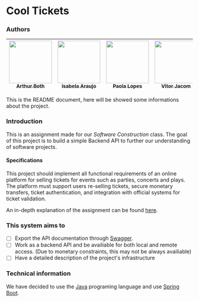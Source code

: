 <h1> Cool Tickets </h1>

### Authors

| [<img loading="lazy" src="https://avatars.githubusercontent.com/u/112208993?v=4" width=115><br><sub>Arthur Both</sub>](https://github.com/ArthurBoth) |  [<img loading="lazy" src="https://avatars.githubusercontent.com/u/107195856?v=4" width=115><br><sub>Isabela Araujo</sub>](https://github.com/belakraujo) | [<img loading="lazy" src="https://avatars.githubusercontent.com/u/101745159?v=4" width=115><br><sub>Paola Lopes</sub>](https://github.com/ThePaola) | [<img loading="lazy" src="https://avatars.githubusercontent.com/u/111612705?v=4" width=115><br><sub>Vitor Jacom</sub>](https://github.com/VitorJacom) |
|---|---|---|---|

This is the README document, here will be showed some informations about the project.

### Introduction
This is an assignment made for our *Software Construction* class.
The goal of this project is to build a simple Backend API to further our understanding of software projects.

#### Specifications
This project should implement all functional requirements of an online platform for selling tickets for events such as parties, concerts and plays. The platform must support users re-selling tickets, secure monetary transfers, ticket authentication, and integration with official systems for ticket validation.

An in-depth explanation of the assignment can be found [here](https://github.com/tecmx/csw242-system-docs?tab=readme-ov-file#documenta%C3%A7%C3%A3o-da-plataforma-de-compra-e-venda-de-ingressos).

### This system aims to
- [ ] Export the API documentation through [Swagger](https://swagger.io/).
- [ ] Work as a backend API and be availiable for both local and remote access. (Due to monetary constraints, this may not be always availiable)
- [ ] Have a detailed description of the project's infrastructure

### Technical information
We have decided to use the [Java](https://www.java.com) programing language and use [Spring Boot](https://spring.io/projects/spring-boot).

